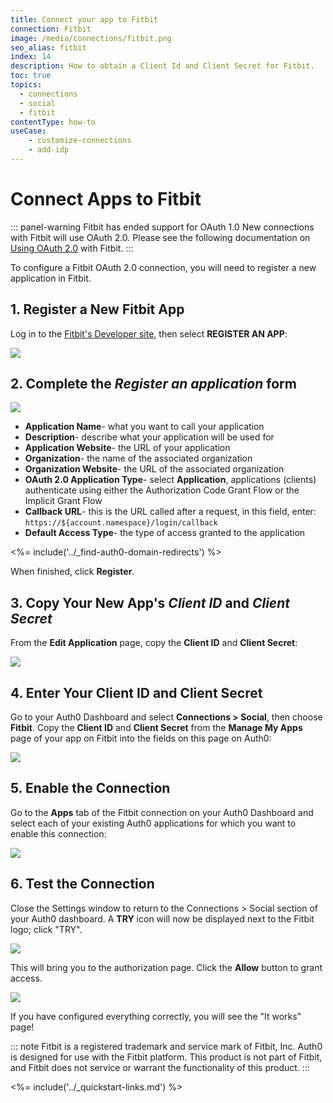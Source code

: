 ```yaml
---
title: Connect your app to Fitbit
connection: Fitbit
image: /media/connections/fitbit.png
seo_alias: fitbit
index: 14
description: How to obtain a Client Id and Client Secret for Fitbit.
toc: true
topics:
  - connections
  - social
  - fitbit
contentType: how-to
useCase:
    - customize-connections
    - add-idp
---
```


# Connect Apps to Fitbit

::: panel-warning Fitbit has ended support for OAuth 1.0
New connections with Fitbit will use OAuth 2.0. Please see the following documentation on [Using OAuth 2.0](https://dev.fitbit.com/docs/oauth2/) with Fitbit.
:::

To configure a Fitbit OAuth 2.0 connection, you will need to register a new application in Fitbit.

## 1. Register a New Fitbit App

Log in to the [Fitbit's Developer site](https://dev.fitbit.com), then select **REGISTER AN APP**:

![](/media/articles/connections/social/fitbit/register-an-app.png)

## 2. Complete the _Register an application_ form

![](/media/articles/connections/social/fitbit/registration-form.png)

- **Application Name**- what you want to call your application
- **Description**- describe what your application will be used for
- **Application Website**- the URL of your application
- **Organization**- the name of the associated organization
- **Organization Website**- the URL of the associated organization
- **OAuth 2.0 Application Type**- select **Application**, applications (clients) authenticate using either the Authorization Code Grant Flow or the Implicit Grant Flow
- **Callback URL**- this is the URL called after a request, in this field, enter: `https://${account.namespace}/login/callback`
- **Default Access Type**- the type of access granted to the application

<%= include('../_find-auth0-domain-redirects') %>

When finished, click **Register**.

## 3. Copy Your New App's *Client ID* and *Client Secret*

From the **Edit Application** page, copy the **Client ID** and **Client Secret**:

![](/media/articles/connections/social/fitbit/fitbit-manage-oauth2.png)

## 4. Enter Your Client ID and Client Secret

Go to your Auth0 Dashboard and select **Connections > Social**, then choose **Fitbit**. Copy the **Client ID** and **Client Secret** from the **Manage My Apps** page of your app on Fitbit into the fields on this page on Auth0:

![](/media/articles/connections/social/fitbit/fitbit-auth0-dashboard.png)

## 5. Enable the Connection

Go to the **Apps** tab of the Fitbit connection on your Auth0 Dashboard and select each of your existing Auth0 applications for which you want to enable this connection:

![](/media/articles/connections/social/fitbit/fitbit-apps.png)

## 6. Test the Connection

Close the Settings window to return to the Connections > Social section of your Auth0 dashboard. A **TRY** icon will now be displayed next to the Fitbit logo; click "TRY".

![](/media/articles/connections/social/fitbit/try-button.png)

This will bring you to the authorization page. Click the **Allow** button to grant access.

![](/media/articles/connections/social/fitbit/auth-page.png)

If you have configured everything correctly, you will see the "It works" page!

::: note
Fitbit is a registered trademark and service mark of Fitbit, Inc. Auth0 is designed for use with the Fitbit platform. This product is not part of Fitbit, and Fitbit does not service or warrant the functionality of this product.
:::

<%= include('../_quickstart-links.md') %>
